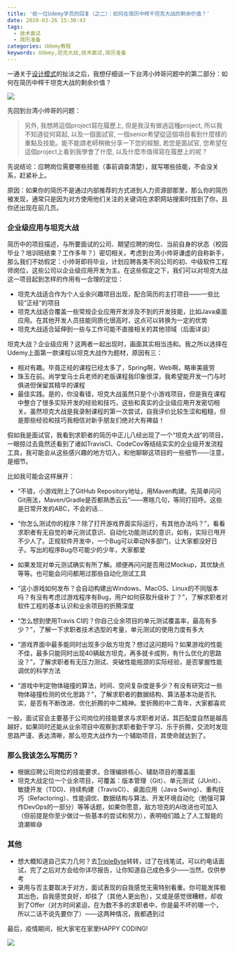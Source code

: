 ```yaml
---
title: '给一位Udemy学员的回复（之二）：如何在简历中榨干坦克大战的剩余价值？'
date: 2020-03-26 15:30:43
tags:
  - 技术面试
  - 简历准备
categories: Udemy教程
keywords: Udemy,坦克大战,技术面试,简历准备
---
```


一通关于[设计模式](https://www.oldyoungboy.com/Reply-On-How-to-Follow-Design-Pattern/)的扯淡之后，我想仔细谈一下台湾小帅哥问题中的第二部分：如何在简历中榨干坦克大战的剩余价值？

![](/img/write-a-resume.jpg)<!-- more -->

先回到台湾小帅哥的问题：

> 另外, 我想將這個project寫在履歷上, 但是我沒有做過這種project, 所以我不知道從何寫起, 以及一個面試官, 一個senior希望從這個項目看到什麼樣的重點及技能。能不能請老師稍微分享一下您的經驗, 若您是面試官, 您希望在這個project上看到我學會了什麼, 以及什麼市值得寫在履歷上的呢？

先说结论：应聘岗位需要哪些技能（事前调查清楚），就写哪些技能，不会没关系，赶紧补上。

原因：如果你的简历不是通过内部推荐的方式进到人力资源部那里，那么你的简历被发现，通常只是因为对方使用他们关注的关键词在求职网站搜索时找到了你，且你还出现在前几页。

### 企业级应用与坦克大战

简历中的项目描述，与所要面试的公司、期望应聘的岗位、当前自身的状态（校园毕业？培训班结束？工作多年？）密切相关。考虑到台湾小帅哥谦虚的自称新手，那么我们不妨假定：小帅哥即将毕业，计划应聘各类不同公司的初、中级软件工程师岗位，这些公司以企业级应用开发为主。在这些假定之下，我们可以对坦克大战这一项目起到怎样的作用有一合理的定位：

- 坦克大战适合作为个人业余兴趣项目出现，配合简历的主打项目——一些比较“正经”的项目
- 坦克大战适合覆盖一些常规企业应用开发涉及不到的开发技能，比如Java桌面应用。在其他开发人员技能同质化很高时，这点可以转换为一定的优势
- 坦克大战适合延伸到一些与工作可能不直接相关的其他领域（后面详谈）

坦克大战？企业级应用？这两者一起出现时，画面其实相当违和。我之所以选择在Udemy上面第一款课程以坦克大战作为题材，原因有三：

- 相对有趣。毕竟正经的课程已经太多了，Spring啊，Web啊，略审美疲劳
- 珠玉在前。尚学堂马士兵老师的老版课程我印象很深，我希望能开发一门与时俱进但保留其精华的课程
- 最佳实践。是的，你没看错，坦克大战虽然只是个小游戏项目，但是我在课程中整合了很多实际开发的经验和技巧，这些和真实的企业级应用开发密切相关。虽然坦克大战是我录制课程的第一次尝试，自我评价比较生涩和粗糙，但是那些经验和技巧我相信对新手朋友们绝对大有裨益！

假如我是面试官，我看到求职者的简历中正儿八经出现了一个“坦克大战”的项目，一眼掠过去竟然还看到了诸如TravisCI、CodeCov等结结实实的企业级开发流程工具，我可能会从这些感兴趣的地方切入，和他聊聊这项目的一些细节——注意，是细节。

比如我可能会这样展开：

- “不错，小游戏附上了GitHub Repository地址，用Maven构建。先简单问问Git用法，Maven/Gradle是否都熟悉云云”——寒暄几句，等同打招呼。这些是日常开发的ABC，不会的话...

- “你怎么测试你的程序？除了打开游戏界面实际运行，有其他办法吗？”，看看求职者有无自觉的单元测试意识、自动化功能测试的意识，如有，实际已甩开不少人了。正规软件开发中，一个Bug可以牵动N多部门，让大家都没好日子。写出的程序Bug尽可能少的少年，大家都爱

- 如果发现对单元测试确实有所了解。顺便再问问是否用过Mockup，其优缺点等等。也可能会问问都用过那些自动化测试工具

- “这小游戏如何发布？会自动构建出Windows、MacOS、Linux的不同版本吗？有没有考虑过游戏程序有Bug，用户如何获取升级补丁？”，了解求职者对软件工程的基本认识和业余项目的折腾深度

- “怎么想到使用Travis CI的？你自己业余项目的单元测试覆盖率，最高有多少？”，了解一下求职者技术选型的考量，单元测试的使用力度有多大

- “游戏界面中最多能同时出现多少敌方坦克？想过这问题吗？如果游戏的性能不佳，最多只能同时出现40辆敌方坦克，再多就卡成狗，有什么优化的思路没？”，了解求职者有无压力测试、突破性能瓶颈的实际经验，是否掌握性能调优的科学方法

- “游戏中判定物体碰撞的算法，时间、空间复杂度是多少？有没有研究过一些物体碰撞检测的优化思路？”，了解求职者的数据结构、算法基本功是否扎实，是否有不断改进、优化折腾的中二精神。爱折腾的中二青年，大家都喜欢

一般，面试官会主要基于公司岗位的技能要求与求职者对话，其匹配度自然是越高越好，如果同时还能从业余项目中观察到求职者勤于学习、乐于折腾，交流时发现思路严谨、表达清晰，那么坦克大战作为一个辅助项目，其使命就达到了。

### 那么我该怎么写简历？

- 根据应聘公司岗位的技能要求，合理编排核心、辅助项目的覆盖面
- 坦克大战定位一个业余项目，可覆盖：版本管理（Git）、单元测试（JUnit）、敏捷开发（TDD)、持续构建（TravisCI）、桌面应用（Java Swing）、重构技巧（Refactoring）、性能调优、数据结构与算法、开发环境自动化（勉强可算作DevOps的一部分）等等话题，如果你愿意，敌方坦克的AI改进也可加入（但前提是你至少做过一些基本的尝试和努力），表明咱们踏上了人工智能的浪潮嘛😅

### 其他
- 想大概知道自己实力几何？去[TripleByte](https://triplebyte.com/)转转，过了在线笔试，可以约电话面试，完了之后对方会给你详尽报告，让你知道自己成色多少——当然，仅供参考
- 录用与否主要取决于对方，面试表现的自我感觉无需特别看重。你可能发挥极其出色，自我感觉良好，却挂了（其他人更出色），又或是感觉很糟糕，却收到了Offer（对方时间紧迫，在为数不多的求职者中，你是最不坏的哪一个，所以二话不说先要你了）——这两种情况，我都遇到过

最后，疫情期间，祝大家宅在家里HAPPY CODING!

![](/img/happy-coding.jpg)
